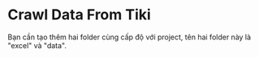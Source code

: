 # Crawl Data From Tiki

Bạn cần tạo thêm hai folder cùng cấp độ với project, tên hai folder này là "excel" và "data". 
